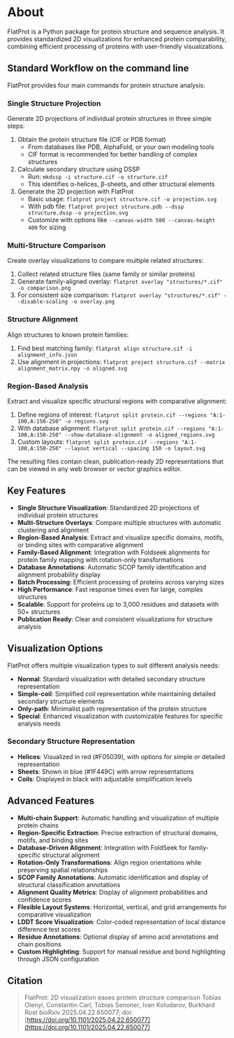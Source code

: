 <!--
 Copyright 2024 Rostlab.
 SPDX-License-Identifier: Apache-2.0
-->

# About

FlatProt is a Python package for protein structure and sequence analysis. It provides standardized 2D visualizations for enhanced protein comparability, combining efficient processing of proteins with user-friendly visualizations.

## Standard Workflow on the command line

FlatProt provides four main commands for protein structure analysis:

### Single Structure Projection

Generate 2D projections of individual protein structures in three simple steps:

1. Obtain the protein structure file (CIF or PDB format)
    - From databases like PDB, AlphaFold, or your own modeling tools
    - CIF format is recommended for better handling of complex structures
2. Calculate secondary structure using DSSP
    - Run: `mkdssp -i structure.cif -o structure.cif`
    - This identifies α-helices, β-sheets, and other structural elements
3. Generate the 2D projection with FlatProt
    - Basic usage: `flatprot project structure.cif -o projection.svg`
    - With pdb file: `flatprot project structure.pdb --dssp structure.dssp -o projection.svg`
    - Customize with options like `--canvas-width 500 --canvas-height 400` for sizing

### Multi-Structure Comparison

Create overlay visualizations to compare multiple related structures:

1. Collect related structure files (same family or similar proteins)
2. Generate family-aligned overlay: `flatprot overlay "structures/*.cif" -o comparison.png`
3. For consistent size comparison: `flatprot overlay "structures/*.cif" --disable-scaling -o overlay.png`

### Structure Alignment

Align structures to known protein families:

1. Find best matching family: `flatprot align structure.cif -i alignment_info.json`
2. Use alignment in projections: `flatprot project structure.cif --matrix alignment_matrix.npy -o aligned.svg`

### Region-Based Analysis

Extract and visualize specific structural regions with comparative alignment:

1. Define regions of interest: `flatprot split protein.cif --regions "A:1-100,A:150-250" -o regions.svg`
2. With database alignment: `flatprot split protein.cif --regions "A:1-100,A:150-250" --show-database-alignment -o aligned_regions.svg`
3. Custom layouts: `flatprot split protein.cif --regions "A:1-100,A:150-250" --layout vertical --spacing 150 -o layout.svg`

The resulting files contain clean, publication-ready 2D representations that can be viewed in any web browser or vector graphics editor.

## Key Features

-   **Single Structure Visualization**: Standardized 2D projections of individual protein structures
-   **Multi-Structure Overlays**: Compare multiple structures with automatic clustering and alignment
-   **Region-Based Analysis**: Extract and visualize specific domains, motifs, or binding sites with comparative alignment
-   **Family-Based Alignment**: Integration with Foldseek alignments for protein family mapping with rotation-only transformations
-   **Database Annotations**: Automatic SCOP family identification and alignment probability display
-   **Batch Processing**: Efficient processing of proteins across varying sizes
-   **High Performance**: Fast response times even for large, complex structures
-   **Scalable**: Support for proteins up to 3,000 residues and datasets with 50+ structures
-   **Publication Ready**: Clear and consistent visualizations for structure analysis

## Visualization Options

FlatProt offers multiple visualization types to suit different analysis needs:

-   **Normal**: Standard visualization with detailed secondary structure representation
-   **Simple-coil**: Simplified coil representation while maintaining detailed secondary structure elements
-   **Only-path**: Minimalist path representation of the protein structure
-   **Special**: Enhanced visualization with customizable features for specific analysis needs

### Secondary Structure Representation

-   **Helices**: Visualized in red (#F05039), with options for simple or detailed representation
-   **Sheets**: Shown in blue (#1F449C) with arrow representations
-   **Coils**: Displayed in black with adjustable simplification levels

## Advanced Features

-   **Multi-chain Support**: Automatic handling and visualization of multiple protein chains
-   **Region-Specific Extraction**: Precise extraction of structural domains, motifs, and binding sites
-   **Database-Driven Alignment**: Integration with FoldSeek for family-specific structural alignment
-   **Rotation-Only Transformations**: Align region orientations while preserving spatial relationships
-   **SCOP Family Annotations**: Automatic identification and display of structural classification annotations
-   **Alignment Quality Metrics**: Display of alignment probabilities and confidence scores
-   **Flexible Layout Systems**: Horizontal, vertical, and grid arrangements for comparative visualization
-   **LDDT Score Visualization**: Color-coded representation of local distance difference test scores
-   **Residue Annotations**: Optional display of amino acid annotations and chain positions
-   **Custom Highlighting**: Support for manual residue and bond highlighting through JSON configuration

## Citation

> FlatProt: 2D visualization eases protein structure comparison
> Tobias Olenyi, Constantin Carl, Tobias Senoner, Ivan Koludarov, Burkhard Rost
> bioRxiv 2025.04.22.650077; doi: [https://doi.org/10.1101/2025.04.22.650077](https://doi.org/10.1101/2025.04.22.650077)

